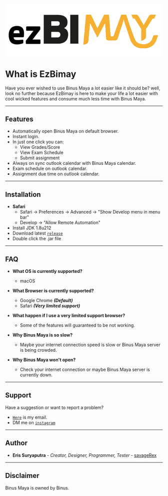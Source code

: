 ![](ezBimay.png)

# What is EzBimay
Have you ever wished to use Binus Maya a lot easier like it should be? well, look no further because EzBimay is here to 
make your life a lot easier with cool wicked features and consume much less time with Binus Maya.

---

## Features
- Automatically open Binus Maya on default browser.
- Instant login.
- In just one click you can:
   - View Grades/Score
   - View Exam Schedule
   - Submit assignment
- Always on sync outlook calendar with Binus Maya calendar.
- Exam schedule on outlook calendar.
- Assignment due time on outlook calendar.

---

## Installation
- **Safari**
   - Safari -> Preferences -> Advanced -> "Show Develop menu in menu bar"
   - Develop -> "Allow Remote Automation"
- Install JDK 1.8u212
- Download latest <a href="https://github.com/savageRex/EzBimay/releases/latest/download/EzBimay.jar" target="_blank">`release`</a>
- Double click the .jar file

---

## FAQ

- **What OS is currently supported?**
    - macOS
    
- **What Browser is currently supported?**
    - Google Chrome ***(Default)***
    - Safari ***(Very limited support)***
    
- **What happen if I use a very limited support browser?**
   - Some of the features will guaranteed to be not working.

- **Why Binus Maya is so slow?**
   - Maybe your internet connection speed is slow or Binus Maya server is being crowded.
   
- **Why Binus Maya won't open?**
   - Check your internet connection or maybe Binus Maya server is currently down.
---

## Support

Have a suggestion or want to report a problem?

- <a href="mailto:eris77cool@gmail.com" target="_blank">`Here`</a> is my email.
- DM me on <a href="http://instagram.com/eris.ky" target="_blank">`instagram`</a>

---

## Author
* **Eris Suryaputra** - *Creator, Designer, Programmer, Tester* - [savageRex](https://github.com/savageRex)

---

## Disclaimer
Binus Maya is owned by Binus.
